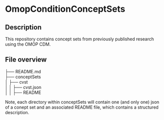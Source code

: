 # OmopConditionConceptSets

## Description
This repository contains concept sets from previously published research using the OMOP CDM.  

## File overview

├── README.md  
├── conceptSets  
│   ├── cvst  
│   │   ├── cvst.json  
│   │   ├── README  

Note, each directory within conceptSets will contain one (and only one) json of a conept set and an associated README file, which contains a structured description.
